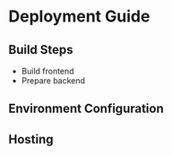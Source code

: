 # Deployment Guide

## Build Steps
- Build frontend
- Prepare backend

## Environment Configuration
<!-- Add environment variable setup -->

## Hosting
<!-- Add hosting instructions --> 